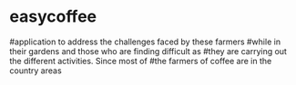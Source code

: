 # easycoffee

#application to address the challenges faced by these farmers 
#while in their gardens and those who are finding difficult as
#they are carrying out the different activities. Since most of
#the farmers of coffee are in the country areas
